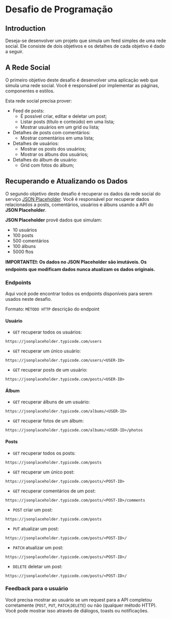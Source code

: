 # Desafio de Programação

## Introduction

Deseja-se desenvolver um projeto que simula um feed simples de uma rede social. Ele consiste de dois objetivos e os detalhes de cada objetivo é dado a seguir.

## A Rede Social

O primeiro objetivo deste desafio é desenvolver uma aplicação web que simula uma rede social. Você é responsável por implementar as páginas, componentes e estilos.

Esta rede social precisa prover:
- Feed de posts:
  - É possível criar, editar e deletar um post;
  - Listar posts (título e conteúdo) em uma lista;
  - Mostrar usuários em um grid ou lista;
- Detalhes de posts com comentários:
  - Mostrar comentários em uma lista;
- Detalhes de usuários:
  - Mostrar os posts dos usuários;
  - Mostrar os álbuns dos usuários;
- Detalhes do álbum de usuário:
  - Grid com fotos do álbum;

## Recuperando e Atualizando os Dados

O segundo objetivo deste desafio é recuperar os dados da rede social do serviço [JSON Placeholder](https://jsonplaceholder.typicode.com/guide/). Você é responsável por recuperar dados relacionados a posts, comentários, usuários e álbuns usando a API do **JSON Placeholder**.

**JSON Placeholder** provê dados que simulam:
- 10 usuários
- 100 posts
- 500 comentários
- 100 álbuns
- 5000 ftos

**IMPORTANTE❗: Os dados no JSON Placeholder são imutáveis. Os endpoints que modificam dados nunca atualizam os dados originais.**

### Endpoints

Aqui você pode encontrar todos os endpoints disponíveis para serem usados neste desafio.

Formato: `MÉTODO HTTP` descrição do endpoint

#### Usuário

- `GET` recuperar todos os usuários:
```
https://jsonplaceholder.typicode.com/users
```
- `GET` recuperar um único usuário:
```
https://jsonplaceholder.typicode.com/users/<USER-ID>
```
- `GET` recuperar posts de um usuário:
```
https://jsonplaceholder.typicode.com/posts/<USER-ID>

```

#### Álbum
- `GET` recuperar álbuns de um usuário:
```
https://jsonplaceholder.typicode.com/albums/<USER-ID>
```
- `GET` recuperar fotos de um álbum:
```
https://jsonplaceholder.typicode.com/albums/<USER-ID>/photos
```

#### Posts

- `GET` recuperar todos os posts:
```
https://jsonplaceholder.typicode.com/posts
```

- `GET` recuperar um único post:
```
https://jsonplaceholder.typicode.com/posts/<POST-ID>
```
- `GET` recuperar comentários de um post:
```
https://jsonplaceholder.typicode.com/posts/<POST-ID>/comments
```
- `POST` criar um post:
```
https://jsonplaceholder.typicode.com/posts
```
- `PUT` atualizar um post:
```
https://jsonplaceholder.typicode.com/posts/<POST-ID>/
```
- `PATCH` atualizar um post:
```
https://jsonplaceholder.typicode.com/posts/<POST-ID>/
```

- `DELETE` deletar um post:
```
https://jsonplaceholder.typicode.com/posts/<POST-ID>/
```

### Feedback para o usuário

Você precisa mostrar ao usuário se um request para a API completou corretamente (`POST`, `PUT`, `PATCH`,`DELETE`) ou não (qualquer método HTTP). Você pode mostrar isso através de diálogos, toasts ou notificações.
